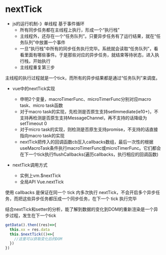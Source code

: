 # nextTick

* js的运行机制-》单线程 基于事件循环
  * 所有同步任务都在主线程上执行，形成一个“执行栈”
  * 主线程外，还存在一个“任务队列”。只要异步任务有了运行结果，就在“任务队列”中放置一个事件
  * 一旦“执行栈”中所有的同步任务执行完毕。系统就会读取“任务队列”，看看里面有哪些事件。于是那些对应的异步任务，就结束等待状态，进入执行栈，开始执行
  * 主线程重复第三步

主线程的执行过程就是一个tick，而所有的异步结果都是通过“任务队列”来调度。

* vue中的nextTick实现
  * 申明2个变量，macroTimerFunc、microTimerFunc分别对应macro task、micro task函数
  * 对于macro task的实现，先检测是否原生支持setImmediate(ie10+)，不支持再检测是否原生支持MessageChannel，再不支持的话降级为setTimeout 0
  * 对于micro task的实现，则检测是否原生支持promise，不支持的话直接指向macro task的实现
  * nextTick把传入的回调函数cb压入callbacks数组，最后一次性的根据useMacroTask条件执行macroTimerFunc或microTimerFunc。它们都会在下一个tick执行flushCallbacks(遍历callbacks，执行相应的回调函数)

* nextTick调用方式
  * 实例上vm.$nextTick
  * 全局API Vue.nextTick

使用 callbacks 是保证在同一个 tick 内多次执行 nextTick，不会开启多个异步任务，而把这些异步任务都压成一个同步任务，在下一个 tick 执行完毕 



结合nextTick和setter的分析，能了解到数据的变化到DOM的重新渲染是一个异步过程，发生在下一个tick

```javascript
getData().then((res)=>{
  this.xx = res.data
  this.$nextTick(()=>{
    //这里可以获取变化后的DOM
  })
})
```

